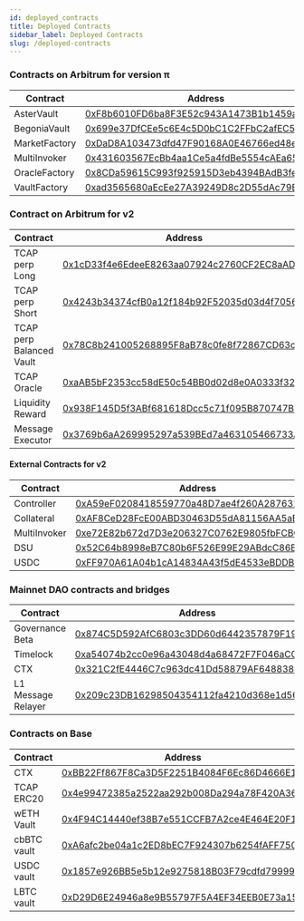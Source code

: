 ```yaml
---
id: deployed_contracts
title: Deployed Contracts
sidebar_label: Deployed Contracts
slug: /deployed-contracts
---
```


### Contracts on Arbitrum for version π

|Contract|Address|
|--------|-------|
| AsterVault          | [0xF8b6010FD6ba8F3E52c943A1473B1b1459a73094](https://arbiscan.io/address/0xF8b6010FD6ba8F3E52c943A1473B1b1459a73094#code)  |
| BegoniaVault          | [0x699e37DfCEe5c6E4c5D0bC1C2FFbC2afEC55f6FB](https://arbiscan.io/address/0x699e37DfCEe5c6E4c5D0bC1C2FFbC2afEC55f6FB#code)  |
| MarketFactory        | [0xDaD8A103473dfd47F90168A0E46766ed48e26EC7](https://arbiscan.io/address/0xDaD8A103473dfd47F90168A0E46766ed48e26EC7#code)  |
| MultiInvoker        | [0x431603567EcBb4aa1Ce5a4fdBe5554cAEa658832](https://arbiscan.io/address/0x431603567EcBb4aa1Ce5a4fdBe5554cAEa658832#code)  |
| OracleFactory        | [0x8CDa59615C993f925915D3eb4394BAdB3feEF413](https://arbiscan.io/address/0x8CDa59615C993f925915D3eb4394BAdB3feEF413#code)  |
| VaultFactory        | [0xad3565680aEcEe27A39249D8c2D55dAc79BE5Ad0](https://arbiscan.io/address/0xad3565680aEcEe27A39249D8c2D55dAc79BE5Ad0#code)  |



### Contract on Arbitrum for v2

| Contract                 | Address                                                                                                                    |
|--------------------------|----------------------------------------------------------------------------------------------------------------------------|
| TCAP perp Long           | [0x1cD33f4e6EdeeE8263aa07924c2760CF2EC8aAD0](https://arbiscan.io/address/0x1cD33f4e6EdeeE8263aa07924c2760CF2EC8aAD0#code)  |
| TCAP perp Short          | [0x4243b34374cfB0a12f184b92F52035d03d4f7056](https://arbiscan.io/address/0x4243b34374cfB0a12f184b92F52035d03d4f7056#code)  |
| TCAP perp Balanced Vault | [0x78C8b241005268895F8aB78c0fe8f72867CD63c2](https://arbiscan.io/address/0x78C8b241005268895F8aB78c0fe8f72867CD63c2#code)  |
| TCAP Oracle              | [0xaAB5bF2353cc58dE50c54BB0d02d8e0A0333f322](https://arbiscan.io/address/0xaAB5bF2353cc58dE50c54BB0d02d8e0A0333f322#code)  |
| Liquidity Reward         | [0x938F145D5f3ABf681618Dcc5c71f095B870747Ba](https://arbiscan.io/address/0x938F145D5f3ABf681618Dcc5c71f095B870747Ba#code)  |
| Message Executor         | [0x3769b6aA269995297a539BEd7a463105466733A5](https://arbiscan.io/address/0x3769b6aA269995297a539BEd7a463105466733A5#code)  |

#### External Contracts for v2

| Contract            | Address                                                                                                                    |
|---------------------|----------------------------------------------------------------------------------------------------------------------------|
| Controller          | [0xA59eF0208418559770a48D7ae4f260A28763167B](https://arbiscan.io/address/0xA59eF0208418559770a48D7ae4f260A28763167B#code)  |
| Collateral          | [0xAF8CeD28FcE00ABD30463D55dA81156AA5aEEEc2](https://arbiscan.io/address/0xAF8CeD28FcE00ABD30463D55dA81156AA5aEEEc2#code)  |
| MultiInvoker        | [0xe72E82b672d7D3e206327C0762E9805fbFCBCa92](https://arbiscan.io/address/0xe72E82b672d7D3e206327C0762E9805fbFCBCa92#code)  |
| DSU                 | [0x52C64b8998eB7C80b6F526E99E29ABdcC86B841b](https://arbiscan.io/address/0x52C64b8998eB7C80b6F526E99E29ABdcC86B841b#code)  |
| USDC                | [0xFF970A61A04b1cA14834A43f5dE4533eBDDB5CC8](https://arbiscan.io/address/0xFF970A61A04b1cA14834A43f5dE4533eBDDB5CC8#code)  |


### Mainnet DAO contracts and bridges

| Contract             | Address                                                                                                                    |
|----------------------|----------------------------------------------------------------------------------------------------------------------------|
| Governance Beta      | [0x874C5D592AfC6803c3DD60d6442357879F196d5b](https://etherscan.io/address/0x874C5D592AfC6803c3DD60d6442357879F196d5b#code)  |
| Timelock             | [0xa54074b2cc0e96a43048d4a68472F7F046aC0DA8](https://etherscan.io/address/0xa54074b2cc0e96a43048d4a68472F7F046aC0DA8#code)  |
| CTX                  | [0x321C2fE4446C7c963dc41Dd58879AF648838f98D](https://etherscan.io/address/0x321C2fE4446C7c963dc41Dd58879AF648838f98D#code)  |
| L1 Message Relayer   | [0x209c23DB16298504354112fa4210d368e1d564dA](https://etherscan.io/address/0x209c23DB16298504354112fa4210d368e1d564dA#code)  |


### Contracts on Base

| Contract    | Address                                                                                                                |
|-------------|------------------------------------------------------------------------------------------------------------------------|
| CTX         | [0xBB22Ff867F8Ca3D5F2251B4084F6Ec86D4666E14](https://basescan.org/address/0xBB22Ff867F8Ca3D5F2251B4084F6Ec86D4666E14)  |
| TCAP ERC20  | [0x4e99472385a2522aa292b008Da294a78F420A367](https://basescan.org/address/0x4e99472385a2522aa292b008Da294a78F420A367)  |
| wETH Vault  | [0x4F94C14440ef38B7e551CCFB7A2ce4E464E20F14](https://basescan.org/address/0x4F94C14440ef38B7e551CCFB7A2ce4E464E20F14)  |
| cbBTC vault | [0xA6afc2be04a1c2ED8bEC7F924307b6254fAFF750](https://basescan.org/address/0xA6afc2be04a1c2ED8bEC7F924307b6254fAFF750)  |
| USDC vault  | [0x1857e926BB5e5b12e9275818B03F79cdfd799999](https://basescan.org/address/0x1857e926BB5e5b12e9275818B03F79cdfd799999)  |
| LBTC vault  | [0xD29D6E24946a8e9B55797F5A4EF34EEB0E73a15A](https://basescan.org/address/0xD29D6E24946a8e9B55797F5A4EF34EEB0E73a15A)  |                                                                                 |
